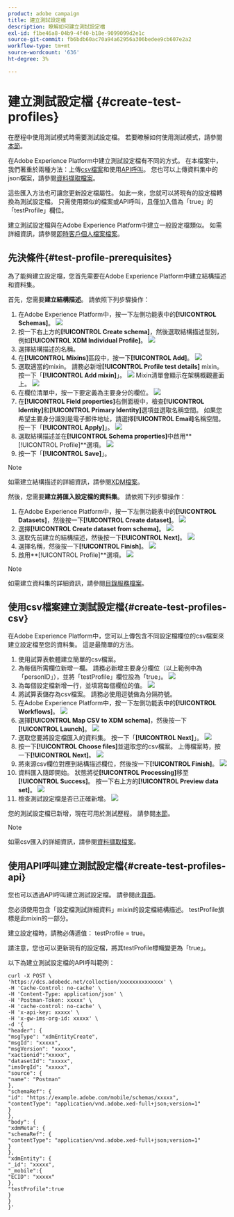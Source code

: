 ```yaml
---
product: adobe campaign
title: 建立測試設定檔
description: 瞭解如何建立測試設定檔
exl-id: f1be46a8-04b9-4f40-b18e-9099099d2e1c
source-git-commit: fb6bdb60ac70a94a62956a306bedee9cb607e2a2
workflow-type: tm+mt
source-wordcount: '636'
ht-degree: 3%

---
```


# 建立測試設定檔 {#create-test-profiles}

在歷程中使用測試模式時需要測試設定檔。 若要瞭解如何使用測試模式，請參閱[本節](../building-journeys/testing-the-journey.md)。

在Adobe Experience Platform中建立測試設定檔有不同的方式。 在本檔案中，我們著重於兩種方法：上傳[csv檔案](../building-journeys/creating-test-profiles.md#create-test-profiles-csv)和使用[API呼叫](../building-journeys/creating-test-profiles.md#create-test-profiles-api)。 您也可以上傳資料集中的json檔案，請參閱[資料擷取檔案](https://experienceleague.adobe.com/docs/experience-platform/ingestion/tutorials/ingest-batch-data.html#add-data-to-dataset)。

這些匯入方法也可讓您更新設定檔屬性。 如此一來，您就可以將現有的設定檔轉換為測試設定檔。 只需使用類似的檔案或API呼叫，且僅加入值為「true」的「testProfile」欄位。

建立測試設定檔與在Adobe Experience Platform中建立一般設定檔類似。 如需詳細資訊，請參閱[即時客戶個人檔案檔案](https://experienceleague.adobe.com/docs/experience-platform/profile/home.html?lang=zh-Hant)。

## 先決條件{#test-profile-prerequisites}

為了能夠建立設定檔，您首先需要在Adobe Experience Platform中建立結構描述和資料集。

首先，您需要&#x200B;**建立結構描述**。 請依照下列步驟操作：

1. 在Adobe Experience Platform中，按一下左側功能表中的&#x200B;**[!UICONTROL Schemas]**。
   ![](../assets/test-profiles-0.png)
1. 按一下右上方的&#x200B;**[!UICONTROL Create schema]**，然後選取結構描述型別，例如&#x200B;**[!UICONTROL XDM Individual Profile]**。
   ![](../assets/test-profiles-1.png)
1. 選擇結構描述的名稱。
1. 在&#x200B;**[!UICONTROL Mixins]**&#x200B;區段中，按一下&#x200B;**[!UICONTROL Add]**。
   ![](../assets/test-profiles-1-bis.png)
1. 選取適當的mixin。 請務必新增&#x200B;**[!UICONTROL Profile test details]** mixin。 按一下「**[!UICONTROL Add mixin]**」。
   ![](../assets/test-profiles-1-ter.png)
Mixin清單會顯示在架構概觀畫面上。
   ![](../assets/test-profiles-2.png)
1. 在欄位清單中，按一下要定義為主要身分的欄位。
   ![](../assets/test-profiles-3.png)
1. 在&#x200B;**[!UICONTROL Field properties]**&#x200B;右側面板中，檢查&#x200B;**[!UICONTROL Identity]**&#x200B;和&#x200B;**[!UICONTROL Primary Identity]**&#x200B;選項並選取名稱空間。 如果您希望主要身分識別是電子郵件地址，請選擇&#x200B;**[!UICONTROL Email]**&#x200B;名稱空間。 按一下「**[!UICONTROL Apply]**」。
   ![](../assets/test-profiles-4.png)
1. 選取結構描述並在&#x200B;**[!UICONTROL Schema properties]**&#x200B;中啟用&#x200B;**[!UICONTROL Profile]**選項。
   ![](../assets/test-profiles-5.png)
1. 按一下「**[!UICONTROL Save]**」。

>[!NOTE]
>
>如需建立結構描述的詳細資訊，請參閱[XDM檔案](https://experienceleague.adobe.com/docs/experience-platform/xdm/ui/resources/schemas.html#prerequisites)。

然後，您需要&#x200B;**建立將匯入設定檔的資料集**。 請依照下列步驟操作：

1. 在Adobe Experience Platform中，按一下左側功能表中的&#x200B;**[!UICONTROL Datasets]**，然後按一下&#x200B;**[!UICONTROL Create dataset]**。
   ![](../assets/test-profiles-6.png)
1. 選擇&#x200B;**[!UICONTROL Create dataset from schema]**。
   ![](../assets/test-profiles-7.png)
1. 選取先前建立的結構描述，然後按一下&#x200B;**[!UICONTROL Next]**。
   ![](../assets/test-profiles-8.png)
1. 選擇名稱，然後按一下&#x200B;**[!UICONTROL Finish]**。
   ![](../assets/test-profiles-9.png)
1. 啟用&#x200B;**[!UICONTROL Profile]**選項。
   ![](../assets/test-profiles-10.png)

>[!NOTE]
>
> 如需建立資料集的詳細資訊，請參閱[目錄服務檔案](https://experienceleague.adobe.com/docs/experience-platform/catalog/datasets/user-guide.html#getting-started)。

## 使用csv檔案建立測試設定檔{#create-test-profiles-csv}

在Adobe Experience Platform中，您可以上傳包含不同設定檔欄位的csv檔案來建立設定檔至您的資料集。 這是最簡單的方法。

1. 使用試算表軟體建立簡單的csv檔案。
1. 為每個所需欄位新增一欄。 請務必新增主要身分欄位（以上範例中為「personID」），並將「testProfile」欄位設為「true」。
   ![](../assets/test-profiles-11.png)
1. 為每個設定檔新增一行，並填寫每個欄位的值。
   ![](../assets/test-profiles-12.png)
1. 將試算表儲存為csv檔案。 請務必使用逗號做為分隔符號。
1. 在Adobe Experience Platform中，按一下左側功能表中的&#x200B;**[!UICONTROL Workflows]**。
   ![](../assets/test-profiles-14.png)
1. 選擇&#x200B;**[!UICONTROL Map CSV to XDM schema]**，然後按一下&#x200B;**[!UICONTROL Launch]**。
   ![](../assets/test-profiles-16.png)
1. 選取您要將設定檔匯入的資料集。 按一下「**[!UICONTROL Next]**」。
   ![](../assets/test-profiles-17.png)
1. 按一下&#x200B;**[!UICONTROL Choose files]**&#x200B;並選取您的csv檔案。 上傳檔案時，按一下&#x200B;**[!UICONTROL Next]**。
   ![](../assets/test-profiles-18.png)
1. 將來源csv欄位對應到結構描述欄位，然後按一下&#x200B;**[!UICONTROL Finish]**。
   ![](../assets/test-profiles-19.png)
1. 資料匯入隨即開始。 狀態將從&#x200B;**[!UICONTROL Processing]**&#x200B;移至&#x200B;**[!UICONTROL Success]**。 按一下右上方的&#x200B;**[!UICONTROL Preview data set]**。
   ![](../assets/test-profiles-20.png)
1. 檢查測試設定檔是否已正確新增。
   ![](../assets/test-profiles-21.png)

您的測試設定檔已新增，現在可用於測試歷程。 請參閱[本節](../building-journeys/testing-the-journey.md)。
>[!NOTE]
>
> 如需csv匯入的詳細資訊，請參閱[資料擷取檔案](https://experienceleague.adobe.com/docs/experience-platform/ingestion/tutorials/map-a-csv-file.html#tutorials)。

## 使用API呼叫建立測試設定檔{#create-test-profiles-api}

您也可以透過API呼叫建立測試設定檔。 請參閱此[頁面](https://experienceleague.adobe.com/docs/experience-platform/profile/home.html?lang=zh-Hant)。

您必須使用包含「設定檔測試詳細資料」mixin的設定檔結構描述。 testProfile旗標是此mixin的一部分。

建立設定檔時，請務必傳遞值： testProfile = true。

請注意，您也可以更新現有的設定檔，將其testProfile標幟變更為「true」。

以下為建立測試設定檔的API呼叫範例：

```
curl -X POST \
'https://dcs.adobedc.net/collection/xxxxxxxxxxxxxx' \
-H 'Cache-Control: no-cache' \
-H 'Content-Type: application/json' \
-H 'Postman-Token: xxxxx' \
-H 'cache-control: no-cache' \
-H 'x-api-key: xxxxx' \
-H 'x-gw-ims-org-id: xxxxx' \
-d '{
"header": {
"msgType": "xdmEntityCreate",
"msgId": "xxxxx",
"msgVersion": "xxxxx",
"xactionid":"xxxxx",
"datasetId": "xxxxx",
"imsOrgId": "xxxxx",
"source": {
"name": "Postman"
},
"schemaRef": {
"id": "https://example.adobe.com/mobile/schemas/xxxxx",
"contentType": "application/vnd.adobe.xed-full+json;version=1"
}
},
"body": {
"xdmMeta": {
"schemaRef": {
"contentType": "application/vnd.adobe.xed-full+json;version=1"
}
},
"xdmEntity": {
"_id": "xxxxx",
"_mobile":{
"ECID": "xxxxx"
},
"testProfile":true
}
}
}'
```
